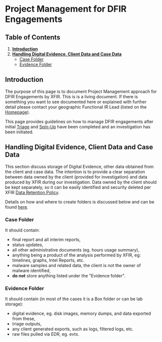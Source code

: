 # Project Management for DFIR Engagements

## Table of Contents
1. [**Introduction**](#Introduction)
2. [**Handling Digital Evidence, Client Data and Case Data**](#Handling-Digital-Evidence-Client-Data-and-Case-Data)
	- [Case Folder](#Case-Folder)
	- [Evidence Folder](#Evidence-Folder)

## Introduction
The purpose of this page is to document Project Management approach for DFIR Engagements by XFIR. This is is a living document. If there is something you want to see documented here or explained with further detail please contact your geographic Functional IR Lead (listed on the [Homepage](Home.md)).

This page provides guidelines on how to manage DFIR engagements after initial [Triage](DFIR-Triage-Scoping.md) and [Spin-Up](DFIR-SpinUp.md) have been completed and an investigation has been initiated. 

## Handling Digital Evidence, Client Data and Case Data
This section discuss storage of Digital Evidence, other data obtained from the client and case data. The intention is to provide a clear separation between data owned by the client (provided for investigation) and data produced by XFIR during our investigation. Data owned by the client should be kept separately, so it can be easily identified and security deleted per XFIR [Data Retention Policy](DFIR-Digital-Evidence.md#Data-Retention-Policy).

Details on how and where to create folders is discussed below and can be found [here](DFIR-SpinUp.md#Setting-up-Collaboration-Environment).

### Case Folder
It should contain:
- final report and all interim reports,
- status updates,
- all other administrative documents (eg. hours usage summary),
- anything being a product of the analysis performed by XFIR, eg: timelines, graphs, Intel Reports, etc.
- malware samples and related data, the client is not the owner of malware identified,
- **do not** store anything listed under the "Evidence folder".

### Evidence Folder
It should contain (in most of the cases it is a Box folder or can be lab storage):
- digital evidence, eg. disk images, memory dumps, and data exported from these,
- triage outputs,
- any client generated exports, such as logs, filtered logs, etc.
- raw files pulled via EDR, eg. evtx.